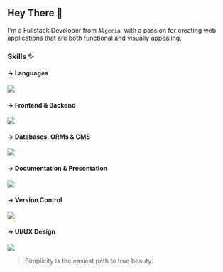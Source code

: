 ## Hey There 🍃

I'm a Fullstack Developer from `Algeria`, with a passion for creating web applications that are both functional and visually appealing.

### Skills ✨

#### → Languages

![](https://skills-icons.vercel.app/api/icons?i=html,css,js,ts,md,python&perline=6)

#### → Frontend & Backend

![](https://skills-icons.vercel.app/api/icons?i=node,express,nuxt,vue,unocss,tailwind&perline=6)

#### → Databases, ORMs & CMS

![](https://skills-icons.vercel.app/api/icons?i=mongo,postgresql,drizzle,storyblok&perline=6)

#### → Documentation & Presentation

![](https://skills-icons.vercel.app/api/icons?i=docus,slidev&perline=6)

#### → Version Control

![](https://skills-icons.vercel.app/api/icons?i=git,gh,ghactions&perline=6)

#### → UI/UX Design

![](https://skills-icons.vercel.app/api/icons?i=figma,ps&perline=6)

> Simplicity is the easiest path to true beauty.

